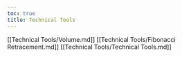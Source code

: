 ```yaml
---
toc: true
title: Technical Tools
---
```

[[Technical Tools/Volume.md]]
[[Technical Tools/Fibonacci Retracement.md]]
[[Technical Tools/Technical Tools.md]]
